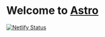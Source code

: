 # Welcome to [Astro](https://astro.build)

[![Netlify Status](https://api.netlify.com/api/v1/badges/39d4acfc-6500-48de-ba9c-ba3d44a657d3/deploy-status)](https://app.netlify.com/sites/elegant-saha-1ff26c/deploys)
